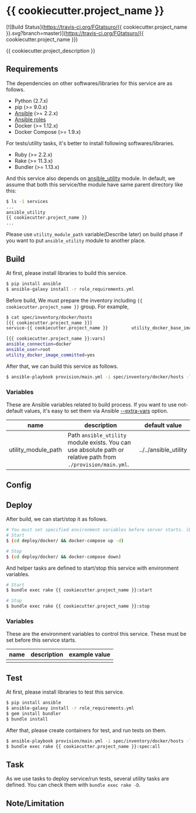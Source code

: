 {{ cookiecutter.project_name }}
==================================================

[![Build Status](https://travis-ci.org/FGtatsuro/{{ cookiecutter.project_name }}.svg?branch=master)](https://travis-ci.org/FGtatsuro/{{ cookiecutter.project_name }})

{{ cookiecutter.project_description }}

Requirements
------------

The dependencies on other softwares/libraries for this service are as follows.

- Python (2.7.x)
- pip (>= 9.0.x)
- [Ansible](http://docs.ansible.com/ansible/index.html) (>= 2.2.x)
- [Ansible roles](./role_requirements.yml)
- Docker (>= 1.12.x)
- Docker Compose (>= 1.9.x)

For tests/utility tasks, it's better to install following softwares/libraries.

- Ruby (>= 2.2.x)
- Rake (>= 11.3.x)
- Bundler (>= 1.13.x)

And this service also depends on [ansible_utility](https://github.com/FGtatsuro/ansible_utility) module.
In default, we assume that both this service/the module have same parent directory like this:

```bash
$ ls -1 services
...
ansible_utility
{{ cookiecutter.project_name }}
...
```

Please use `utility_module_path` variable(Describe later) on build phase if you want to put `ansible_utility` module to another place.

Build
-----

At first, please install libraries to build this service.

```bash
$ pip install ansible
$ ansible-galaxy install -r role_requirements.yml
```

Before build, We must prepare the inventory including `{{ cookiecutter.project_name }}` group. For example,

```bash
$ cat spec/inventory/docker/hosts
[{{ cookiecutter.project_name }}]
service-{{ cookiecutter.project_name }}         utility_docker_base_image=fgtatsuro/infra-bridgehead:alpine-3.3 utility_docker_commit_image={{ cookiecutter.docker_organization }}/{{ cookiecutter.project_name }}:0.1

[{{ cookiecutter.project_name }}:vars]
ansible_connection=docker
ansible_user=root
utility_docker_image_committed=yes
```

After that, we can build this service as follows.

```bash
$ ansible-playbook provision/main.yml -i spec/inventory/docker/hosts -l {{ cookiecutter.project_name }}
```

### Variables

These are Ansible variables related to build process.
If you want to use not-default values, it's easy to set them via Ansible [--extra-vars](http://docs.ansible.com/ansible/playbooks_variables.html#passing-variables-on-the-command-line) option.

|name|description|default value|
|---|---|---|
|utility_module_path|Path `ansible_utility` module exists. You can use absolute path or relative path from `./provision/main.yml`.|../../ansible_utility|

Config
------

<!-- Section about configs set on build phase -->

Deploy
------

After build, we can start/stop it as follows.

```bash
# You must set specified environment variables before server starts. (Describe later)
# Start
$ (cd deploy/docker/ && docker-compose up -d)

# Stop
$ (cd deploy/docker/ && docker-compose down)
```

And helper tasks are defined to start/stop this service with environment variables.

```bash
# Start
$ bundle exec rake {{ cookiecutter.project_name }}:start

# Stop
$ bundle exec rake {{ cookiecutter.project_name }}:stop
```

### Variables

These are the environment variables to control this service. These must be set before this service starts.

|name|description|example value|
|---|---|---|
||||

Test
----

At first, please install libraries to test this service.

```bash
$ pip install ansible
$ ansible-galaxy install -r role_requirements.yml
$ gem install bundler
$ bundle install
```

After that, please create containers for test, and run tests on them.

```bash
$ ansible-playbook provision/main.yml -i spec/inventory/docker/hosts -l {{ cookiecutter.project_name }}
$ bundle exec rake {{ cookiecutter.project_name }}:spec:all
```

Task
----

As we use tasks to deploy service/run tests, several utility tasks are defined. You can check them with `bundle exec rake -D`.

Note/Limitation
---------------

